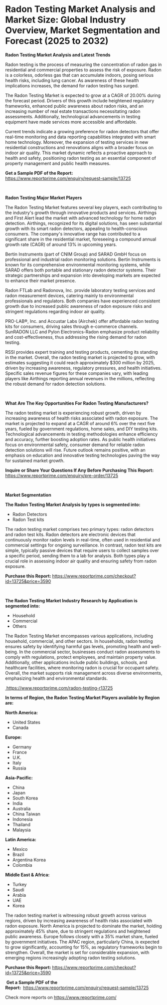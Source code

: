 <p><h1>Radon Testing Market Analysis and Market Size: Global Industry Overview, Market Segmentation and Forecast (2025 to 2032)</h1></p><p><strong>Radon Testing Market Analysis and Latest Trends</strong></p>
<p><p>Radon testing is the process of measuring the concentration of radon gas in residential and commercial properties to assess the risk of exposure. Radon is a colorless, odorless gas that can accumulate indoors, posing serious health risks, including lung cancer. As awareness of these health implications increases, the demand for radon testing has surged.</p><p>The Radon Testing Market is expected to grow at a CAGR of 20.00% during the forecast period. Drivers of this growth include heightened regulatory frameworks, enhanced public awareness about radon risks, and an increasing number of real estate transactions necessitating radon assessments. Additionally, technological advancements in testing equipment have made services more accessible and affordable.</p><p>Current trends indicate a growing preference for radon detectors that offer real-time monitoring and data reporting capabilities integrated with smart home technology. Moreover, the expansion of testing services in new residential constructions and renovations aligns with a broader focus on indoor air quality. This market dynamic reflects a proactive approach to health and safety, positioning radon testing as an essential component of property management and public health measures.</p></p>
<p><strong>Get a Sample PDF of the Report:&nbsp;</strong> <a href="https://www.reportprime.com/enquiry/request-sample/13725?utm_campaign=3070&utm_medium=2&utm_source=Github&utm_content=ia&utm_term=20032025&utm_id=radon-testing">https://www.reportprime.com/enquiry/request-sample/13725</a></p>
<p>&nbsp;</p>
<p><strong>Radon Testing Major Market Players</strong></p>
<p><p>The Radon Testing Market features several key players, each contributing to the industry's growth through innovative products and services. Airthings and First Alert lead the market with advanced technology for home radon detection. Airthings, recognized for its digital solutions, has seen substantial growth with its smart radon detectors, appealing to health-conscious consumers. The company's innovative range has contributed to a significant share in the residential market, foreseeing a compound annual growth rate (CAGR) of around 13% in upcoming years.</p><p>Bertin Instruments (part of CNIM Group) and SARAD GmbH focus on professional and industrial radon monitoring solutions. Bertin Instruments is known for its comprehensive environmental monitoring systems, while SARAD offers both portable and stationary radon detector systems. Their strategic partnerships and expansion into developing markets are expected to enhance their market presence.</p><p>Radon FTLab and Radonova, Inc. provide laboratory testing services and radon measurement devices, catering mainly to environmental professionals and regulators. Both companies have experienced consistent growth due to increased public awareness of radon exposure risks and stringent regulations regarding indoor air quality.</p><p>PRO-LAB®, Inc. and Accustar Labs (Airchek) offer affordable radon testing kits for consumers, driving sales through e-commerce channels. SunRADON LLC and Pylon Electronics-Radon emphasize product reliability and cost-effectiveness, thus addressing the rising demand for radon testing.</p><p>RSSI provides expert training and testing products, cementing its standing in the market. Overall, the radon testing market is projected to grow, with estimates suggesting it could reach approximately $300 million by 2025, driven by increasing awareness, regulatory pressures, and health initiatives. Specific sales revenue figures for these companies vary, with leading players like Airthings reporting annual revenues in the millions, reflecting the robust demand for radon detection solutions.</p></p>
<p>&nbsp;</p>
<p><strong>What Are The Key Opportunities For Radon Testing Manufacturers?</strong></p>
<p><p>The radon testing market is experiencing robust growth, driven by increasing awareness of health risks associated with radon exposure. The market is projected to expand at a CAGR of around 6% over the next five years, fueled by government regulations, home sales, and DIY testing kits. Technological advancements in testing methodologies enhance efficiency and accuracy, further boosting adoption rates. As public health initiatives focus on environmental safety, consumer demand for reliable radon detection solutions will rise. Future outlook remains positive, with an emphasis on education and innovative testing technologies paving the way for sustained market growth.</p></p>
<p><strong>Inquire or Share Your Questions If Any Before Purchasing This Report:</strong> <a href="https://www.reportprime.com/enquiry/pre-order/13725?utm_campaign=3070&utm_medium=2&utm_source=Github&utm_content=ia&utm_term=20032025&utm_id=radon-testing">https://www.reportprime.com/enquiry/pre-order/13725</a></p>
<p>&nbsp;</p>
<p><strong>Market Segmentation</strong></p>
<p><strong>The Radon Testing Market Analysis by types is segmented into:</strong></p>
<p><ul><li>Radon Detectors</li><li>Radon Test kits</li></ul></p>
<p><p>The radon testing market comprises two primary types: radon detectors and radon test kits. Radon detectors are electronic devices that continuously monitor radon levels in real-time, often used in residential and commercial settings for ongoing surveillance. In contrast, radon test kits are simple, typically passive devices that require users to collect samples over a specific period, sending them to a lab for analysis. Both types play a crucial role in assessing indoor air quality and ensuring safety from radon exposure.</p></p>
<p><strong>Purchase this Report:&nbsp;</strong><a href="https://www.reportprime.com/checkout?id=13725&price=3590&utm_campaign=3070&utm_medium=2&utm_source=Github&utm_content=ia&utm_term=20032025&utm_id=radon-testing">https://www.reportprime.com/checkout?id=13725&price=3590</a></p>
<p>&nbsp;</p>
<p><strong>The Radon Testing Market Industry Research by Application is segmented into:</strong></p>
<p><ul><li>Household</li><li>Commercial</li><li>Others</li></ul></p>
<p><p>The Radon Testing Market encompasses various applications, including household, commercial, and other sectors. In households, radon testing ensures safety by identifying harmful gas levels, promoting health and well-being. In the commercial sector, businesses conduct radon assessments to comply with regulations, protect employees, and maintain property value. Additionally, other applications include public buildings, schools, and healthcare facilities, where monitoring radon is crucial for occupant safety. Overall, the market supports risk management across diverse environments, emphasizing health and environmental standards.</p></p>
<p><a href="https://www.reportprime.com/radon-testing-r13725?utm_campaign=3070&utm_medium=2&utm_source=Github&utm_content=ia&utm_term=20032025&utm_id=radon-testing">&nbsp;https://www.reportprime.com/radon-testing-r13725</a></p>
<p><strong>In terms of Region, the Radon Testing Market Players available by Region are:</strong></p>
<p>
    <p> <strong> North America: </strong>
        <ul>
            <li>United States</li>
            <li>Canada</li>
        </ul>
        </p> 
    <p> <strong> Europe: </strong>
        <ul>
            <li>Germany</li>
            <li>France</li>
            <li>U.K.</li>
            <li>Italy</li>
            <li>Russia</li>
        </ul>
        </p> 
    <p> <strong> Asia-Pacific: </strong>
        <ul>
            <li>China</li>
            <li>Japan</li>
            <li>South Korea</li>
            <li>India</li>
            <li>Australia</li>
            <li>China Taiwan</li>
            <li>Indonesia</li>
            <li>Thailand</li>
            <li>Malaysia</li>
        </ul>
        </p> 
    <p> <strong> Latin America: </strong>
        <ul>
            <li>Mexico</li>
            <li>Brazil</li>
            <li>Argentina Korea</li>
            <li>Colombia</li>
        </ul>
        </p> 
    <p> <strong> Middle East & Africa: </strong>
        <ul>
            <li>Turkey</li>
            <li>Saudi</li>
            <li>Arabia</li>
            <li>UAE</li>
            <li>Korea</li>
        </ul>
    </p>
    </p>
<p><p>The radon testing market is witnessing robust growth across various regions, driven by increasing awareness of health risks associated with radon exposure. North America is projected to dominate the market, holding approximately 45% share, due to stringent regulations and heightened public awareness. Europe follows closely with a 35% market share, fueled by government initiatives. The APAC region, particularly China, is expected to grow significantly, accounting for 15%, as regulatory frameworks begin to strengthen. Overall, the market is set for considerable expansion, with emerging regions increasingly adopting radon testing solutions.</p></p>
<p><strong>Purchase this Report: </strong><a href="https://www.reportprime.com/checkout?id=13725&price=3590&utm_campaign=3070&utm_medium=2&utm_source=Github&utm_content=ia&utm_term=20032025&utm_id=radon-testing">https://www.reportprime.com/checkout?id=13725&price=3590</a></p>
<p>&nbsp;<strong>Get a Sample PDF of the Report:&nbsp;&nbsp;</strong><a href="https://www.reportprime.com/enquiry/request-sample/13725?utm_campaign=3070&utm_medium=2&utm_source=Github&utm_content=ia&utm_term=20032025&utm_id=radon-testing">https://www.reportprime.com/enquiry/request-sample/13725</a></p>
<p><strong></strong></p>
<p>Check more reports on <a href="https://www.reportprime.com/?utm_campaign=3070&utm_medium=2&utm_source=Github&utm_content=ia&utm_term=20032025&utm_id=radon-testing">https://www.reportprime.com/</a></p>